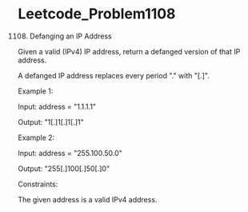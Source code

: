 # Leetcode_Problem1108



1108. Defanging an IP Address




Given a valid (IPv4) IP address, return a defanged version of that IP address.





A defanged IP address replaces every period "." with "[.]".

 

Example 1:



Input: address = "1.1.1.1"




Output: "1[.]1[.]1[.]1"




Example 2:




Input: address = "255.100.50.0"




Output: "255[.]100[.]50[.]0"
 



Constraints:




The given address is a valid IPv4 address.




